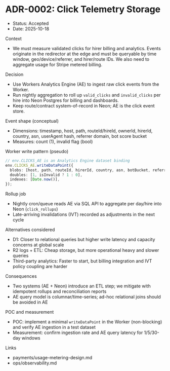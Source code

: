 # ADR-0002: Click Telemetry Storage

- Status: Accepted
- Date: 2025-10-18

Context
- We must measure validated clicks for hirer billing and analytics. Events originate in the redirector at the edge and must be queryable by time window, geo/device/referrer, and hirer/route IDs. We also need to aggregate usage for Stripe metered billing.

Decision
- Use Workers Analytics Engine (AE) to ingest raw click events from the Worker.
- Run nightly aggregation to roll up `valid_clicks` and `invalid_clicks` per hire into Neon Postgres for billing and dashboards.
- Keep route/contract system-of-record in Neon; AE is the click event store.

Event shape (conceptual)
- Dimensions: timestamp, host, path, routeId/hireId, ownerId, hirerId, country, asn, userAgent hash, referrer domain, bot score bucket
- Measures: count (1), invalid flag (bool)

Worker write pattern (pseudo)
```ts
// env.CLICKS_AE is an Analytics Engine dataset binding
env.CLICKS_AE.writeDataPoint({
  blobs: [host, path, routeId, hirerId, country, asn, botBucket, referrer],
  doubles: [1, isInvalid ? 1 : 0],
  indexes: [Date.now()],
});
```

Rollup job
- Nightly cron/queue reads AE via SQL API to aggregate per day/hire into Neon (`click_rollups`)
- Late-arriving invalidations (IVT) recorded as adjustments in the next cycle

Alternatives considered
- D1: Closer to relational queries but higher write latency and capacity concerns at global scale
- R2 logs + ETL: Cheap storage, but more operational heavy and slower queries
- Third-party analytics: Faster to start, but billing integration and IVT policy coupling are harder

Consequences
- Two systems (AE + Neon) introduce an ETL step; we mitigate with idempotent rollups and reconciliation reports
- AE query model is columnar/time-series; ad-hoc relational joins should be avoided in AE

POC and measurement
- POC: implement a minimal `writeDataPoint` in the Worker (non-blocking) and verify AE ingestion in a test dataset
- Measurement: confirm ingestion rate and AE query latency for 1/5/30-day windows

Links
- payments/usage-metering-design.md
- ops/observability.md

